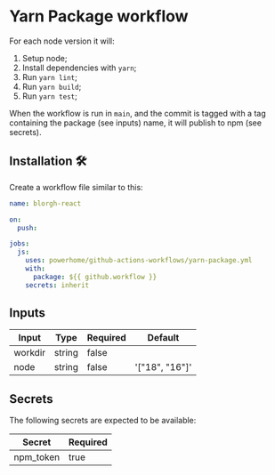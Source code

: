 # Yarn Package workflow

For each node version it will:

1. Setup node;
2. Install dependencies with `yarn`;
3. Run `yarn lint`;
4. Run `yarn build`;
5. Run `yarn test`;

When the workflow is run in `main`, and the commit is tagged with a tag containing the package (see inputs) name, it will publish to npm (see secrets).

## Installation 🛠

Create a workflow file similar to this:

```yml
name: blorgh-react

on:
  push:

jobs:
  js:
    uses: powerhome/github-actions-workflows/yarn-package.yml
    with:
      package: ${{ github.workflow }}
    secrets: inherit
```

## Inputs

| **Input** | **Type** | **Required** | **Default**    |
| --------- | -------- | ------------ | -------------- |
| workdir   | string   | false        |                |
| node      | string   | false        | '["18", "16"]' |

## Secrets

The following secrets are expected to be available:

| **Secret** | **Required** |
| ---------- | ------------ |
| npm_token  | true         |
